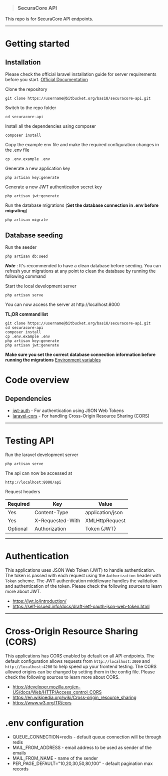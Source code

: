 > ### SecuraCore API

This repo is for SecuraCore API endpoints.

----------

# Getting started

## Installation

Please check the official laravel installation guide for server requirements before you start. [Official Documentation](https://laravel.com/docs/5.7/installation#installation)


Clone the repository

    git clone https://username@bitbucket.org/bas18/securacore-api.git

Switch to the repo folder

    cd securacore-api

Install all the dependencies using composer

    composer install

Copy the example env file and make the required configuration changes in the .env file

    cp .env.example .env

Generate a new application key

    php artisan key:generate

Generate a new JWT authentication secret key

    php artisan jwt:generate

Run the database migrations (**Set the database connection in .env before migrating**)

    php artisan migrate

## Database seeding

Run the seeder

    php artisan db:seed

***Note*** : It's recommended to have a clean database before seeding. You can refresh your migrations at any point to clean the database by running the following command

Start the local development server

    php artisan serve

You can now access the server at http://localhost:8000

**TL;DR command list**

    git clone https://username@bitbucket.org/bas18/securacore-api.git
    cd securacore-api
    composer install
    cp .env.example .env
    php artisan key:generate
    php artisan jwt:generate 
    
**Make sure you set the correct database connection information before running the migrations** [Environment variables](#environment-variables)

# Code overview

## Dependencies

- [jwt-auth](https://github.com/tymondesigns/jwt-auth) - For authentication using JSON Web Tokens
- [laravel-cors](https://github.com/barryvdh/laravel-cors) - For handling Cross-Origin Resource Sharing (CORS)

----------

# Testing API

Run the laravel development server

    php artisan serve

The api can now be accessed at

    http://localhost:8000/api

Request headers

| **Required**  | **Key**               | **Value**             |
|---------- |------------------ |------------------ |
| Yes       | Content-Type      | application/json  |
| Yes       | X-Requested-With  | XMLHttpRequest    |
| Optional  | Authorization     | Token {JWT}       |


----------
 
# Authentication
 
This applications uses JSON Web Token (JWT) to handle authentication. The token is passed with each request using the `Authorization` header with `Token` scheme. The JWT authentication middleware handles the validation and authentication of the token. Please check the following sources to learn more about JWT.
 
- https://jwt.io/introduction/
- https://self-issued.info/docs/draft-ietf-oauth-json-web-token.html

----------

# Cross-Origin Resource Sharing (CORS)
 
This applications has CORS enabled by default on all API endpoints. The default configuration allows requests from `http://localhost:3000` and `http://localhost:4200` to help speed up your frontend testing. The CORS allowed origins can be changed by setting them in the config file. Please check the following sources to learn more about CORS.
 
- https://developer.mozilla.org/en-US/docs/Web/HTTP/Access_control_CORS
- https://en.wikipedia.org/wiki/Cross-origin_resource_sharing
- https://www.w3.org/TR/cors

# .env configuration
- QUEUE_CONNECTION=redis - default queue connection will be through redis
- MAIL_FROM_ADDRESS - email address to be used as sender of the emails
- MAIL_FROM_NAME - name of the sender
- PER_PAGE_DEFAULT="10,20,30,50,80,100" - default pagination max records
